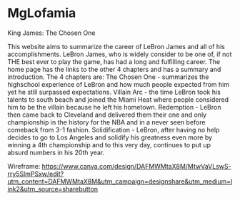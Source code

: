 # MgLofamia

King James: The Chosen One

This website aims to summarize the career of LeBron James and all of his accomplishments. LeBron James, who is widely consider to be one of, if not THE best ever to play the game, has had a long and fulfilling career. The home page has the links to the other 4 chapters and has a summary and introduction. The 4 chapters are: The Chosen One - summarizes the highschool experience of LeBron and how much people expected from him yet he still surpassed expectations. Villain Arc - the time LeBron took his talents to south beach and joined the Miami Heat where people considered him to be the villain because he left his hometown. Redemption - LeBron then came back to Cleveland and delivered them their one and only championship in the history for the NBA and in a never seen before comeback from 3-1 fashion. Solidification - LeBron, after having no help decides to go to Los Angeles and solidify his greatness even more by winning a 4th championship and to this very day, continues to put up absurd numbers in his 20th year.

Wireframe: https://www.canva.com/design/DAFMWMtaX8M/MtwVaVLswS-rry5SlmPSxw/edit?utm_content=DAFMWMtaX8M&utm_campaign=designshare&utm_medium=link2&utm_source=sharebutton


